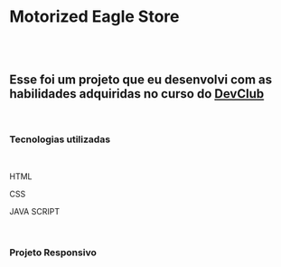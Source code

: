 <h1>Motorized Eagle Store</h1>
<br>
<br>
<h2>Esse foi um projeto que eu desenvolvi com as habilidades adquiridas no curso do <a href="https://rodolfomori.com.br/devclub/">DevClub</a></h2>
<br>
  
 
<h3>Tecnologias utilizadas</h3>
  <br>
    <p>HTML</p>
    <p>CSS</p>
    <p>JAVA SCRIPT</p>
  <br>
<h3>Projeto Responsivo</h3>
